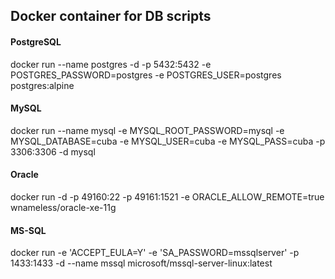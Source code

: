 
## Docker container for DB scripts

#### PostgreSQL
docker run --name postgres -d -p 5432:5432 -e POSTGRES_PASSWORD=postgres -e POSTGRES_USER=postgres postgres:alpine

#### MySQL
docker run --name mysql -e MYSQL_ROOT_PASSWORD=mysql -e MYSQL_DATABASE=cuba -e MYSQL_USER=cuba -e MYSQL_PASS=cuba -p 3306:3306 -d mysql

#### Oracle
docker run -d -p 49160:22 -p 49161:1521 -e ORACLE_ALLOW_REMOTE=true wnameless/oracle-xe-11g

#### MS-SQL
docker run -e 'ACCEPT_EULA=Y' -e 'SA_PASSWORD=mssqlserver' -p 1433:1433 -d --name mssql microsoft/mssql-server-linux:latest

